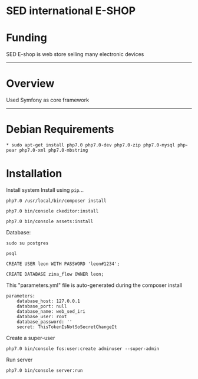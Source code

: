 # SED international E-SHOP

# Funding

SED E-shop is web store selling many electronic devices 

---

# Overview

Used Symfony as core framework

----

# Debian Requirements

    * sudo apt-get install php7.0 php7.0-dev php7.0-zip php7.0-mysql php-pear php7.0-xml php7.0-mbstring

# Installation

Install system
Install using `pip`...
    
    php7.0 /usr/local/bin/composer install
    
    php7.0 bin/console ckeditor:install
    
    php7.0 bin/console assets:install

Database:

    sudo su postgres
    
    psql
    
    CREATE USER leon WITH PASSWORD 'leon#1234';
    
    CREATE DATABASE zina_flow OWNER leon;

This "parameters.yml" file is auto-generated during the composer install

    parameters:
        database_host: 127.0.0.1
        database_port: null
        database_name: web_sed_iri
        database_user: root
        database_password: ''
        secret: ThisTokenIsNotSoSecretChangeIt
    
Create a super-user

    php7.0 bin/console fos:user:create adminuser --super-admin
    
Run server
    
    php7.0 bin/console server:run
    